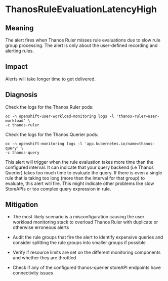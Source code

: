 # ThanosRuleEvaluationLatencyHigh

## Meaning

The alert fires when Thanos Ruler misses rule evaluations due to slow rule
group processing. The alert is only about the user-defined recording and
alerting rules.

## Impact

Alerts will take longer time to get delivered.

## Diagnosis

Check the logs for the Thanos Ruler pods:

```console
oc -n openshift-user-workload-monitoring logs -l 'thanos-ruler=user-workload' \
-c thanos-ruler
```

Check the logs for the Thanos Querier pods:

```console
oc -n openshift-monitoring logs -l 'app.kubernetes.io/name=thanos-query' \
-c thanos-query
```

This alert will trigger when the rule evaluation takes more time than
the configured interval. It can indicate that your query backend
(i.e Thanos Querier) takes too much time to evaluate the query. If there is
even a single rule that is taking too long (more than the interval for that
group) to evaluate, this alert will fire. This might indicate other problems
like slow StoreAPIs or too complex query expression in rule.

## Mitigation

- The most likely scenario is a misconfiguration causing the user workload
  monitoring stack to overload Thanos Ruler with duplicate or otherwise
  erroneous alerts

- Audit the rule groups that fire the alert to identify expensive queries and
  consider splitting the rule groups into smaller groups if possible

- Verify if resource limits are set on the different monitoring components and
  whether they are throttled

- Check if any of the configured thanos-querier storeAPI endpoints
  have connectivity issues

